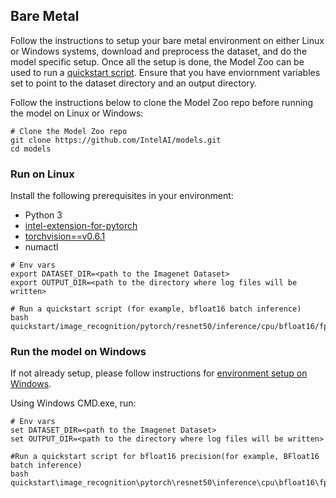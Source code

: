 <!--- 50. Bare Metal -->
## Bare Metal

Follow the instructions to setup your bare metal environment on either Linux or Windows systems, download and
preprocess the dataset, and do the model specific setup. Once all the setup is done,
the Model Zoo can be used to run a [quickstart script](#quick-start-scripts).
Ensure that you have enviornment variables set to point to the dataset directory
and an output directory.

Follow the instructions below to clone the Model Zoo repo before running the model on Linux or Windows:
```
# Clone the Model Zoo repo 
git clone https://github.com/IntelAI/models.git
cd models
```

### Run on Linux
Install the following prerequisites in your environment:
* Python 3
* [intel-extension-for-pytorch](https://github.com/intel/intel-extension-for-pytorch)
* [torchvision==v0.6.1](https://github.com/pytorch/vision/tree/v0.6.1)
* numactl

```
# Env vars
export DATASET_DIR=<path to the Imagenet Dataset>
export OUTPUT_DIR=<path to the directory where log files will be written>

# Run a quickstart script (for example, bfloat16 batch inference)
bash quickstart/image_recognition/pytorch/resnet50/inference/cpu/bfloat16/fp32_batch_inference.sh 
```

### Run the model on Windows
If not already setup, please follow instructions for [environment setup on Windows](/docs/general/Windows.md).

Using Windows CMD.exe, run:
```
# Env vars
set DATASET_DIR=<path to the Imagenet Dataset>
set OUTPUT_DIR=<path to the directory where log files will be written>

#Run a quickstart script for bfloat16 precision(for example, BFloat16 batch inference)
bash quickstart\image_recognition\pytorch\resnet50\inference\cpu\bfloat16\fp32_batch_inference.sh 
```
